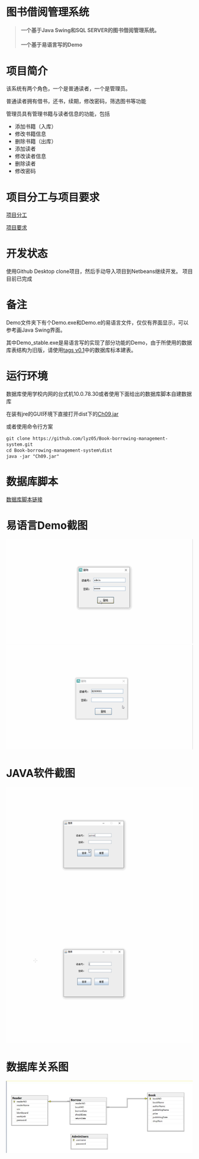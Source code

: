 # 图书借阅管理系统
>#### 一个基于Java Swing和SQL SERVER的图书借阅管理系统。
>#### 一个基于易语言写的Demo
# 项目简介
该系统有两个角色，一个是普通读者，一个是管理员。

普通读者拥有借书，还书，续期，修改密码，筛选图书等功能

管理员具有管理书籍与读者信息的功能，包括
 - 添加书籍（入库）
 - 修改书籍信息
 - 删除书籍（出库）
 - 添加读者
 - 修改读者信息
 - 删除读者
 - 修改密码
# 项目分工与项目要求
[项目分工](/项目分工.docx)

[项目要求](/Java实验七-GUI+JDBC数据库编程.ppt)
# 开发状态
使用Github Desktop clone项目，然后手动导入项目到Netbeans继续开发。
项目目前已完成

# 备注
Demo文件夹下有个Demo.exe和Demo.e的易语言文件，仅仅有界面显示，可以参考画Java Swing界面。

其中Demo_stable.exe是易语言写的实现了部分功能的Demo，由于所使用的数据库表结构为旧版，请使用[tags v0.1](https://github.com/lyz05/Book-borrowing-management-system/tree/v0.1)中的数据库标本建表。


# 运行环境
数据库使用学校内网的台式机10.0.78.30或者使用下面给出的数据库脚本自建数据库

在装有jre的GUI环境下直接打开dist下的[Ch09.jar](dist/Ch09.jar)

或者使用命令行方案
```
git clone https://github.com/lyz05/Book-borrowing-management-system.git
cd Book-borrowing-management-system\dist
java -jar "Ch09.jar" 
```
# 数据库脚本
[数据库脚本链接](Demo/SQLQuery.sql)
# 易语言Demo截图
![管理员](Demo/管理员.gif)
![普通用户](Demo/普通用户.gif)
# JAVA软件截图
![管理员](Demo/管理员1.gif)
![普通用户](Demo/读者1.gif)
# 数据库关系图
![sql](Demo/sql.jpg)